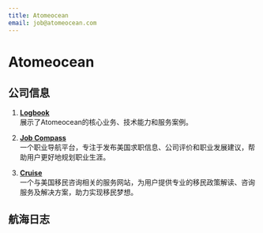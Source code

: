 ```yaml
---
title: Atomeocean
email: job@atomeocean.com
---
```


# Atomeocean

## 公司信息

<DirectHireCompanyTable state="new-york" city="new-york" companyJsonFileName="atomeocean" />

1. **[Logbook](https://logbook.atomeocean.com)**  
   展示了Atomeocean的核心业务、技术能力和服务案例。

2. **[Job Compass](https://jobcompass.atomeocean.com)**  
   一个职业导航平台，专注于发布美国求职信息、公司评价和职业发展建议，帮助用户更好地规划职业生涯。

3. **[Cruise](https://cruise.atomeocean.com)**  
   一个与美国移民咨询相关的服务网站，为用户提供专业的移民政策解读、咨询服务及解决方案，助力实现移民梦想。

## 航海日志
